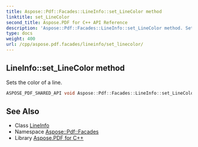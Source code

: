 ```yaml
---
title: Aspose::Pdf::Facades::LineInfo::set_LineColor method
linktitle: set_LineColor
second_title: Aspose.PDF for C++ API Reference
description: 'Aspose::Pdf::Facades::LineInfo::set_LineColor method. Sets the color of a line in C++.'
type: docs
weight: 400
url: /cpp/aspose.pdf.facades/lineinfo/set_linecolor/
---
```

## LineInfo::set_LineColor method


Sets the color of a line.

```cpp
ASPOSE_PDF_SHARED_API void Aspose::Pdf::Facades::LineInfo::set_LineColor(System::Drawing::Color value)
```

## See Also

* Class [LineInfo](../)
* Namespace [Aspose::Pdf::Facades](../../)
* Library [Aspose.PDF for C++](../../../)
